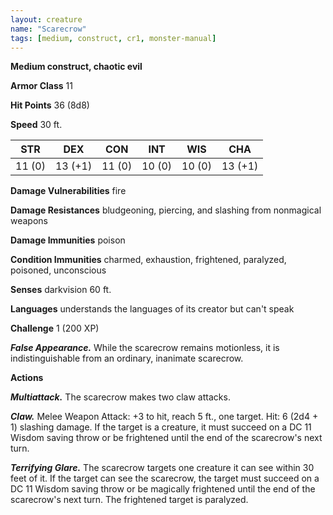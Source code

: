 ```yaml
---
layout: creature
name: "Scarecrow"
tags: [medium, construct, cr1, monster-manual]
---
```


**Medium construct, chaotic evil**

**Armor Class** 11

**Hit Points** 36 (8d8)

**Speed** 30 ft.

|   STR   |   DEX   |   CON   |   INT   |   WIS   |   CHA   |
|:-----:|:-----:|:-----:|:-----:|:-----:|:-----:|
| 11 (0) | 13 (+1) | 11 (0) | 10 (0) | 10 (0) | 13 (+1) |

**Damage Vulnerabilities** fire

**Damage Resistances** bludgeoning, piercing, and slashing from nonmagical weapons

**Damage Immunities** poison

**Condition Immunities** charmed, exhaustion, frightened, paralyzed, poisoned, unconscious

**Senses** darkvision 60 ft.

**Languages** understands the languages of its creator but can't speak

**Challenge** 1 (200 XP)

***False Appearance.*** While the scarecrow remains motionless, it is indistinguishable from an ordinary, inanimate scarecrow.

**Actions**

***Multiattack.*** The scarecrow makes two claw attacks.

***Claw.*** Melee Weapon Attack: +3 to hit, reach 5 ft., one target. Hit: 6 (2d4 + 1) slashing damage. If the target is a creature, it must succeed on a DC 11 Wisdom saving throw or be frightened until the end of the scarecrow's next turn.

***Terrifying Glare.*** The scarecrow targets one creature it can see within 30 feet of it. If the target can see the scarecrow, the target must succeed on a DC 11 Wisdom saving throw or be magically frightened until the end of the scarecrow's next turn. The frightened target is paralyzed.

